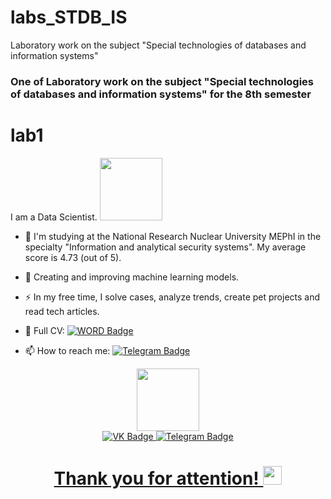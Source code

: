 # labs_STDB_IS
Laboratory work on the subject "Special technologies of databases and information systems"

### One of Laboratory work on the subject "Special technologies of databases and information systems" for the 8th semester
# lab1

I am a Data Scientist. <img src="https://media.giphy.com/media/SvckSy7fFviqrq8ClF/giphy.gif" width="100">

- :telescope: I'm studying at the National Research Nuclear University MEPhI in the specialty "Information and analytical security systems". My average score is 4.73 (out of 5).

- :seedling: Creating and improving machine learning models.

- :zap: In my free time, I solve cases, analyze trends, create pet projects and read tech articles.

- :page_facing_up: Full CV: [![WORD Badge](https://img.shields.io/badge/Microsoft_Word-2B579A?style=for-the-badge&logo=microsoft-word&logoColor=white)](https://drive.google.com/file/d/195zbaXtwBMPE5Yc2w-jCweskgLl0QY3I/view?usp=share_link)

- :mailbox: How to reach me: [![Telegram Badge](https://img.shields.io/badge/Telegram-blue?style=flat&logo=telegram&logoColor=white)](https://t.me/gpnvln)

<div id="header" align="center">
  <img src="https://media.giphy.com/media/M9gbBd9nbDrOTu1Mqx/giphy.gif" width="100"/>
</div>

<div id="badges" align="center">
  <a href="https://vk.com/gpnwln">
    <img src="https://img.shields.io/badge/Вконтакте-%232E87FB.svg?&style=for-the-badge&logo=vk&logoColor=white" alt="VK Badge"/>
  </a>
  <a href="https://t.me/gpnwln">
    <img src="https://img.shields.io/badge/Telegram-2CA5E0?style=for-the-badge&logo=telegram&logoColor=white" alt="Telegram Badge"/>
</div>

<div id="badges" align="center">
  <img src="https://komarev.com/ghpvc/?username=gpnwln&style=flat-square&color=blue" alt=""/>
  <h1>
    Thank you for attention!
  <img src="https://media.giphy.com/media/hvRJCLFzcasrR4ia7z/giphy.gif" width="30px"/>
</h1>
</div>

